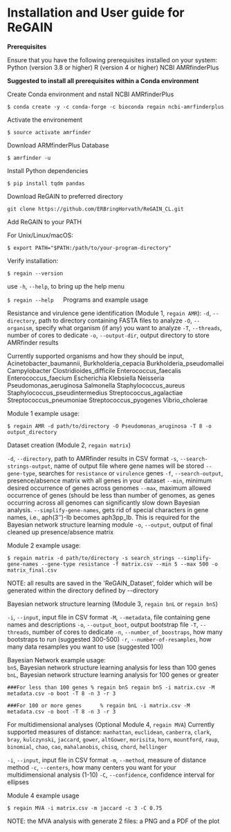 # **Installation and User guide for ReGAIN** #

**Prerequisites**

Ensure that you have the following prerequisites installed on your system:
Python (version 3.8 or higher)
R (version 4 or higher)
NCBI AMRfinderPlus

**Suggested to install all prerequisites within a Conda environment**

Create Conda environment and nstall NCBI AMRfinderPlus

`$ conda create -y -c conda-forge -c bioconda regain ncbi-amrfinderplus`

Activate the environement

`$ source activate amrfinder`

Download ARMfinderPlus Database

`$ amrfinder -u`

Install Python dependencies

`$ pip install tqdm pandas`

Download ReGAIN to preferred directory

`git clone https://github.com/ERBringHorvath/ReGAIN_CL.git`

Add ReGAIN to your PATH

For Unix/Linux/macOS:

`$ export PATH="$PATH:/path/to/your-program-directory"`

Verify installation:

`$ regain --version`

use `-h`, `--help`, to bring up the help menu

`$ regain --help`
 
Programs and example usage

Resistance and virulence gene identification (Module 1, `regain AMR`):
`-d`, `--directory`, path to directory containing FASTA files to analyze
`-O`, `--organism`, specify what organism (if any) you want to analyze
`-T`, `--threads`, number of cores to dedicate
`-o`, `--output-dir`, output directory to store AMRfinder results

Currently supported organisms and how they should be input,
Acinetobacter_baumannii, 
Burkholderia_cepacia
Burkholderia_pseudomallei
Campylobacter
Clostridioides_difficile
Enterococcus_faecalis
Enterococcus_faecium
Escherichia
Klebsiella
Neisseria
Pseudomonas_aeruginosa
Salmonella
Staphylococcus_aureus
Staphylococcus_pseudintermedius
Streptococcus_agalactiae
Streptococcus_pneumoniae
Streptococcus_pyogenes
Vibrio_cholerae

Module 1 example usage:
                                       
`$ regain AMR -d path/to/directory -O Pseudomonas_aruginosa -T 8 -o output_directory`

Dataset creation (Module 2, `regain matrix`)
                                       
`-d`, `--directory`, path to AMRfinder results in CSV format
`-s`, `--search-strings-output`, name of output file where gene names will be stored
`--gene-type`, searches for `resistance` or `virulence` genes
`-f`, `--search-output`, presence/absence matrix with all genes in your dataset
`--min`, minimum desired occurrence of genes across genomes
`--max`, maximum allowed occurrence of genes (should be less than number of genomes, as genes occurring across all genomes can significantly slow down Bayesian analysis.
`--simplify-gene-names`, gets rid of special characters in gene names, i.e., aph(3’’)-Ib becomes aph3pp_Ib. This is required for the Bayesian network structure learning module
`-o`, `--output`, output of final cleaned up presence/absence matrix

Module 2 example usage:
                                            
`$ regain matrix -d path/to/directory -s search_strings --simplify-gene-names --gene-type resistance -f matrix.csv --min 5 --max 500 -o matrix_final.csv`

NOTE: all results are saved in the 'ReGAIN_Dataset', folder which will be generated within the directory defined by --directory

Bayesian network structure learning (Module 3, `regain bnL` or `regain bnS`)
                                            
`-i`, `--input`, input file in CSV format
`-M`, `--metadata`, file containing gene names and descriptions
`-o`, `--output_boot`, output bootstrap file
`-T`, `--threads`, number of cores to dedicate
`-n`, `--number_of_boostraps`, how many bootstraps to run (suggested 300-500)
`-r`, `--number-of-resamples`, how many data resamples you want to use (suggested 100)

Bayesian Network example usage:                                         
`bnS`, Bayesian network structure learning analysis for less than 100 genes
`bnL`, Bayesian network structure learning analysis for 100 genes or greater

`###For less than 100 genes
% regain bnS regain bnS -i matrix.csv -M metadata.csv -o boot -T 8 -n 3 -r 3`
                                            
`###For 100 or more genes     
% regain bnL -i matrix.csv -M metadata.csv -o boot -T 8 -n 3 -r 3`

For multidimensional analyses (Optional Module 4, `regain MVA`)
Currently supported measures of distance: `manhattan`, `euclidean`, `canberra`, `clark`, `bray`, 
                                          `kulczynski`, `jaccard`, `gower`, `altGower`, `morisita`, 
                                          `horn`, `mountford`, `raup`, `binomial`, `chao`, `cao`, `mahalanobis`, 
                                          `chisq`, `chord`, `hellinger`
                                           
`-i`, `--input`, input file in CSV format
`-m`, `--method`, measure of distance method
`-c`, `--centers`, how many centers you want for your multidimensional analysis (1-10)
`-C`, `--confidence`, confidence interval for ellipses
                                       
Module 4 example usage

`$ regain MVA -i matrix.csv -m jaccard -c 3 -C 0.75`

NOTE: the MVA analysis with generate 2 files: a PNG and a PDF of the plot   

